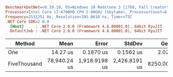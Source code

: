 ``` ini

BenchmarkDotNet=v0.10.10, OS=Windows 10 Redstone 3 [1709, Fall Creators Update] (10.0.16299.64)
Processor=Intel Core i7-6700HQ CPU 2.60GHz (Skylake), ProcessorCount=8
Frequency=2531251 Hz, Resolution=395.0616 ns, Timer=TSC
.NET Core SDK=2.0.0
  [Host]     : .NET Core 2.0.0 (Framework 4.6.00001.0), 64bit RyuJIT
  DefaultJob : .NET Core 2.0.0 (Framework 4.6.00001.0), 64bit RyuJIT


```
|       Method |         Mean |         Error |        StdDev |     Gen 0 |    Gen 1 |    Gen 2 |   Allocated |
|------------- |-------------:|--------------:|--------------:|----------:|---------:|---------:|------------:|
|          One |     14.27 us |     0.1870 us |     0.1562 us |    2.0294 |        - |        - |      6.6 KB |
| FiveThousand | 78,940.24 us | 1,918.9198 us | 2,426.8191 us | 8250.0000 | 375.0000 | 125.0000 | 32802.11 KB |
